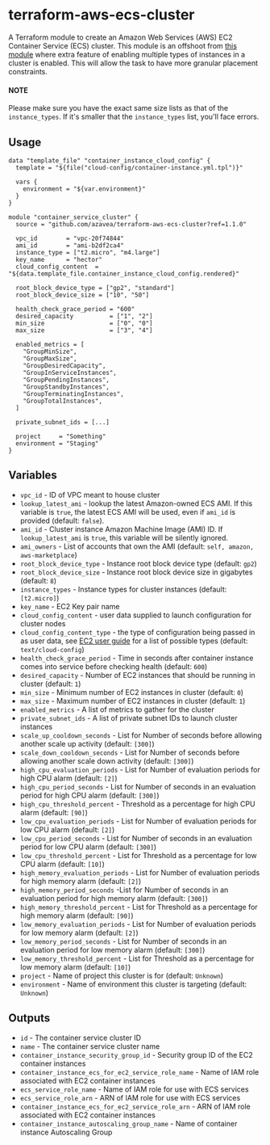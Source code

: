 # terraform-aws-ecs-cluster

A Terraform module to create an Amazon Web Services (AWS) EC2 Container Service (ECS) cluster. This module is an offshoot from [this module](azavea/terraform-aws-ecs-cluster) where extra feature of enabling multiple types of instances in a cluster is enabled. This will allow the task to have more granular placement constraints.

#### NOTE

Please make sure you have the exact same size lists as that of the `instance_types`. If it's smaller that the `instance_types` list, you'll face errors. 

## Usage

```hcl
data "template_file" "container_instance_cloud_config" {
  template = "${file("cloud-config/container-instance.yml.tpl")}"

  vars {
    environment = "${var.environment}"
  }
}

module "container_service_cluster" {
  source = "github.com/azavea/terraform-aws-ecs-cluster?ref=1.1.0"

  vpc_id        = "vpc-20f74844"
  ami_id        = "ami-b2df2ca4"
  instance_type = ["t2.micro", "m4.large"]
  key_name      = "hector"
  cloud_config_content  = "${data.template_file.container_instance_cloud_config.rendered}"

  root_block_device_type = ["gp2", "standard"]
  root_block_device_size = ["10", "50"]

  health_check_grace_period = "600"
  desired_capacity          = ["1", "2"]
  min_size                  = ["0", "0"]
  max_size                  = ["3", "4"]

  enabled_metrics = [
    "GroupMinSize",
    "GroupMaxSize",
    "GroupDesiredCapacity",
    "GroupInServiceInstances",
    "GroupPendingInstances",
    "GroupStandbyInstances",
    "GroupTerminatingInstances",
    "GroupTotalInstances",
  ]

  private_subnet_ids = [...]

  project     = "Something"
  environment = "Staging"
}
```

## Variables

- `vpc_id` - ID of VPC meant to house cluster
- `lookup_latest_ami` - lookup the latest Amazon-owned ECS AMI. If this variable is `true`, the latest ECS AMI will be used, even if `ami_id` is provided (default: `false`).
- `ami_id` - Cluster instance Amazon Machine Image (AMI) ID. If `lookup_latest_ami` is `true`, this variable will be silently ignored.
- `ami_owners` - List of accounts that own the AMI (default: `self, amazon, aws-marketplace`)
- `root_block_device_type` - Instance root block device type (default: `gp2`)
- `root_block_device_size` - Instance root block device size in gigabytes (default: `8`)
- `instance_types` - Instance types for cluster instances (default: `[t2.micro]`)
- `key_name` - EC2 Key pair name
- `cloud_config_content` - user data supplied to launch configuration for cluster nodes
- `cloud_config_content_type` - the type of configuration being passed in as user data, see [EC2 user guide](http://docs.aws.amazon.com/AWSEC2/latest/UserGuide/AmazonLinuxAMIBasics.html#CloudInit) for a list of possible types (default: `text/cloud-config`)
- `health_check_grace_period` - Time in seconds after container instance comes into service before checking health (default: `600`)
- `desired_capacity` - Number of EC2 instances that should be running in cluster (default: `1`)
- `min_size` - Minimum number of EC2 instances in cluster (default: `0`)
- `max_size` - Maximum number of EC2 instances in cluster (default: `1`)
- `enabled_metrics` - A list of metrics to gather for the cluster
- `private_subnet_ids` - A list of private subnet IDs to launch cluster instances
- `scale_up_cooldown_seconds` - List for Number of seconds before allowing another scale up activity (default: `[300]`)
- `scale_down_cooldown_seconds` - List for Number of seconds before allowing another scale down activity (default: `[300]`)
- `high_cpu_evaluation_periods` - List for Number of evaluation periods for high CPU alarm (default: `[2]`)
- `high_cpu_period_seconds` - List for Number of seconds in an evaluation period for high CPU alarm (default: `[300]`)
- `high_cpu_threshold_percent` - Threshold as a percentage for high CPU alarm (default: `[90]`)
- `low_cpu_evaluation_periods` - List for Number of evaluation periods for low CPU alarm (default: `[2]`)
- `low_cpu_period_seconds` - List for Number of seconds in an evaluation period for low CPU alarm (default: `[300]`)
- `low_cpu_threshold_percent` - List for Threshold as a percentage for low CPU alarm (default: `[10]`)
- `high_memory_evaluation_periods` - List for Number of evaluation periods for high memory alarm (default: `[2]`)
- `high_memory_period_seconds` -List for Number of seconds in an evaluation period for high memory alarm (default: `[300]`)
- `high_memory_threshold_percent` - List for Threshold as a percentage for high memory alarm (default: `[90]`)
- `low_memory_evaluation_periods` - List for Number of evaluation periods for low memory alarm (default: `[2]`)
- `low_memory_period_seconds` - List for Number of seconds in an evaluation period for low memory alarm (default: `[300]`)
- `low_memory_threshold_percent` - List for Threshold as a percentage for low memory alarm (default: `[10]`)
- `project` - Name of project this cluster is for (default: `Unknown`)
- `environment` - Name of environment this cluster is targeting (default: `Unknown`)

## Outputs

- `id` - The container service cluster ID
- `name` - The container service cluster name
- `container_instance_security_group_id` - Security group ID of the EC2 container instances
- `container_instance_ecs_for_ec2_service_role_name` - Name of IAM role associated with EC2 container instances
- `ecs_service_role_name` - Name of IAM role for use with ECS services
- `ecs_service_role_arn` - ARN of IAM role for use with ECS services
- `container_instance_ecs_for_ec2_service_role_arn` - ARN of IAM role associated with EC2 container instances
- `container_instance_autoscaling_group_name` - Name of container instance Autoscaling Group
